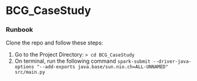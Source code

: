# BCG_CaseStudy

### Runbook
Clone the repo and follow these steps:

1. Go to the Project Directory: `> cd BCG_CaseStudy`
2. On terminal, run the following command
   `spark-submit --driver-java-options "--add-exports java.base/sun.nio.ch=ALL-UNNAMED" src/main.py`
